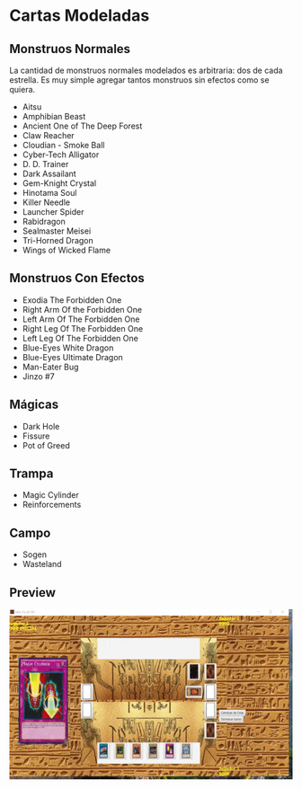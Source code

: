 # Cartas Modeladas

## Monstruos Normales
La cantidad de monstruos normales modelados es arbitraria: dos de cada estrella. Es muy simple agregar tantos monstruos sin efectos como se quiera.

* Aitsu
* Amphibian Beast
* Ancient One of The Deep Forest
* Claw Reacher
* Cloudian - Smoke Ball
* Cyber-Tech Alligator
* D. D. Trainer
* Dark Assailant
* Gem-Knight Crystal
* Hinotama Soul
* Killer Needle
* Launcher Spider
* Rabidragon
* Sealmaster Meisei
* Tri-Horned Dragon
* Wings of Wicked Flame

## Monstruos Con Efectos
* Exodia The Forbidden One
* Right Arm Of the Forbidden One
* Left Arm Of The Forbidden One
* Right Leg Of The Forbidden One
* Left Leg Of The Forbidden One
* Blue-Eyes White Dragon
* Blue-Eyes Ultimate Dragon
* Man-Eater Bug
* Jinzo #7

## Mágicas
* Dark Hole
* Fissure
* Pot of Greed

## Trampa
* Magic Cylinder
* Reinforcements

## Campo
* Sogen
* Wasteland

## Preview
![alt text](media/mini_yu_gi_oh.gif)

